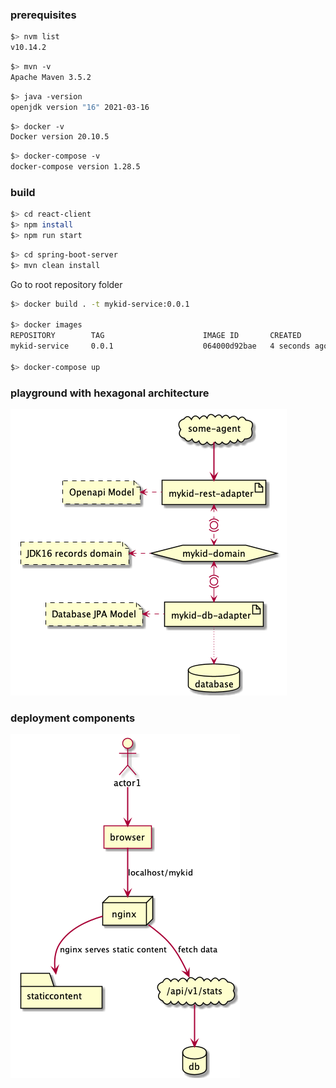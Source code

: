 ### prerequisites
```bash
$> nvm list
v10.14.2
```

```bash
$> mvn -v
Apache Maven 3.5.2
```

```bash
$> java -version
openjdk version "16" 2021-03-16
```

```bash
$> docker -v
Docker version 20.10.5
```

```bash
$> docker-compose -v
docker-compose version 1.28.5
```

### build

```bash
$> cd react-client
$> npm install
$> npm run start
```

```bash
$> cd spring-boot-server
$> mvn clean install
```

Go to root repository folder
```bash
$> docker build . -t mykid-service:0.0.1

$> docker images
REPOSITORY        TAG                      IMAGE ID       CREATED         SIZE
mykid-service     0.0.1                    064000d92bae   4 seconds ago   534MB

$> docker-compose up
```

### playground with hexagonal architecture

![](spring-boot-server/doc/architecture.png)

### deployment components
![](spring-boot-server/doc/dataflow.png)